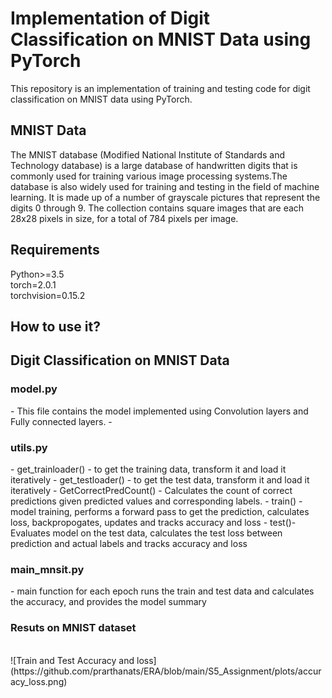 <h1> Implementation of Digit Classification on MNIST Data using PyTorch </h1>

This repository is an implementation of training and testing code for digit classification on MNIST data using PyTorch.

<h2> MNIST Data </h2>
The MNIST database (Modified National Institute of Standards and Technology database) is a large database of handwritten digits that is commonly used for training various image processing systems.The database is also widely used for training and testing in the field of machine learning. It is made up of a number of grayscale pictures that represent the digits 0 through 9. The collection contains square images that are each 28x28 pixels in size, for a total of 784 pixels per image.

<h2> Requirements </h2>
Python>=3.5
<br>
torch=2.0.1
</br>
torchvision=0.15.2

<h2> How to use it? </h2> 

<h2> Digit Classification on MNIST Data </h2>

<h3> model.py </h3>
- This file contains the model implemented using Convolution layers and Fully connected layers. 
- 
<h3> utils.py </h3>
- get_trainloader() - to get the training data, transform it and load it iteratively
- get_testloader() - to get the test data, transform it and load it iteratively
- GetCorrectPredCount() - Calculates the count of correct predictions given predicted values and corresponding labels.
- train() - model training, performs a forward pass to get the prediction, calculates loss, backpropogates, updates and tracks accuracy and loss
- test()- Evaluates model on the test data, calculates the test loss between prediction and actual labels and tracks accuracy and loss

<h3> main_mnsit.py </h3>
- main function for each epoch runs the train and test data and calculates the accuracy, and provides the model summary

<h3> Resuts on MNIST dataset </h3>
<br>
![Train and Test Accuracy and loss](https://github.com/prarthanats/ERA/blob/main/S5_Assignment/plots/accuracy_loss.png)
</br>
